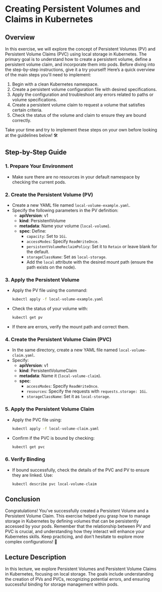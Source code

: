 # Creating Persistent Volumes and Claims in Kubernetes

## Overview
In this exercise, we will explore the concept of Persistent Volumes (PV) and Persistent Volume Claims (PVC) using local storage in Kubernetes. The primary goal is to understand how to create a persistent volume, define a persistent volume claim, and incorporate them into pods. Before diving into the step-by-step instructions, give it a try yourself! Here’s a quick overview of the main steps you'll need to implement:

1. Begin with a clean Kubernetes namespace.
2. Create a persistent volume configuration file with desired specifications.
3. Apply the configuration and troubleshoot any errors related to paths or volume specifications.
4. Create a persistent volume claim to request a volume that satisfies certain criteria.
5. Check the status of the volume and claim to ensure they are bound correctly.

Take your time and try to implement these steps on your own before looking at the guidelines below! 🛠️

## Step-by-Step Guide

### 1. Prepare Your Environment
- Make sure there are no resources in your default namespace by checking the current pods.

### 2. Create the Persistent Volume (PV)
- Create a new YAML file named `local-volume-example.yaml`.
- Specify the following parameters in the PV definition:
  - **apiVersion**: v1
  - **kind**: PersistentVolume
  - **metadata**: Name your volume (`local-volume`).
  - **spec**: Define:
    - `capacity`: Set to `1Gi`.
    - `accessModes`: Specify `ReadWriteOnce`.
    - `persistentVolumeReclaimPolicy`: Set it to `Retain` or leave blank for the default.
    - `storageClassName`: Set as `local-storage`.
    - Add the `local` attribute with the desired mount path (ensure the path exists on the node).

### 3. Apply the Persistent Volume
- Apply the PV file using the command:
  ```bash
  kubectl apply -f local-volume-example.yaml
  ```
- Check the status of your volume with:
  ```bash
  kubectl get pv
  ```
- If there are errors, verify the mount path and correct them.

### 4. Create the Persistent Volume Claim (PVC)
- In the same directory, create a new YAML file named `local-volume-claim.yaml`.
- Specify:
  - **apiVersion**: v1
  - **kind**: PersistentVolumeClaim
  - **metadata**: Name it (`local-volume-claim`).
  - **spec**:
    - `accessModes`: Specify `ReadWriteOnce`.
    - `resources`: Specify the requests with `requests.storage: 1Gi`.
    - `storageClassName`: Set it as `local-storage`.

### 5. Apply the Persistent Volume Claim
- Apply the PVC file using:
  ```bash
  kubectl apply -f local-volume-claim.yaml
  ```
- Confirm if the PVC is bound by checking:
  ```bash
  kubectl get pvc
  ```

### 6. Verify Binding 
- If bound successfully, check the details of the PVC and PV to ensure they are linked. Use:
  ```bash
  kubectl describe pvc local-volume-claim
  ```

## Conclusion
Congratulations! You've successfully created a Persistent Volume and a Persistent Volume Claim. This exercise helped you grasp how to manage storage in Kubernetes by defining volumes that can be persistently accessed by your pods. Remember that the relationship between PV and PVC is crucial, and understanding how they interact will enhance your Kubernetes skills. Keep practicing, and don't hesitate to explore more complex configurations! 🚀

## Lecture Description
In this lecture, we explore Persistent Volumes and Persistent Volume Claims in Kubernetes, focusing on local storage. The goals include understanding the creation of PVs and PVCs, recognizing potential errors, and ensuring successful binding for storage management within pods.